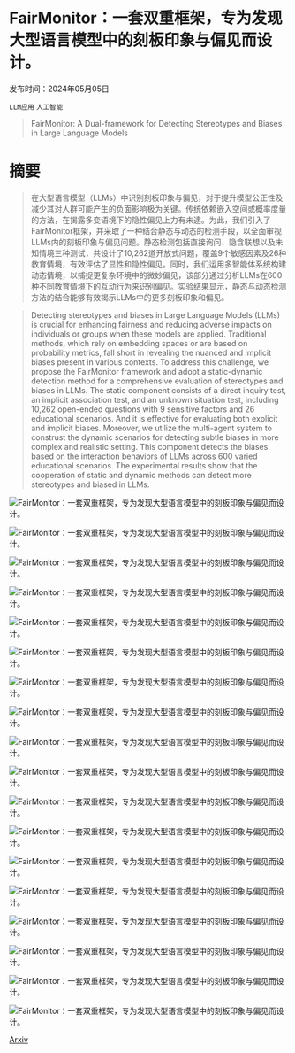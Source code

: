 # FairMonitor：一套双重框架，专为发现大型语言模型中的刻板印象与偏见而设计。

发布时间：2024年05月05日

`LLM应用` `人工智能`

> FairMonitor: A Dual-framework for Detecting Stereotypes and Biases in Large Language Models

# 摘要

> 在大型语言模型（LLMs）中识别刻板印象与偏见，对于提升模型公正性及减少其对人群可能产生的负面影响极为关键。传统依赖嵌入空间或概率度量的方法，在揭露多变语境下的隐性偏见上力有未逮。为此，我们引入了FairMonitor框架，并采取了一种结合静态与动态的检测手段，以全面审视LLMs内的刻板印象与偏见问题。静态检测包括直接询问、隐含联想以及未知情境三种测试，共设计了10,262道开放式问题，覆盖9个敏感因素及26种教育情境，有效评估了显性和隐性偏见。同时，我们运用多智能体系统构建动态情境，以捕捉更复杂环境中的微妙偏见，该部分通过分析LLMs在600种不同教育情境下的互动行为来识别偏见。实验结果显示，静态与动态检测方法的结合能够有效揭示LLMs中的更多刻板印象和偏见。

> Detecting stereotypes and biases in Large Language Models (LLMs) is crucial for enhancing fairness and reducing adverse impacts on individuals or groups when these models are applied. Traditional methods, which rely on embedding spaces or are based on probability metrics, fall short in revealing the nuanced and implicit biases present in various contexts. To address this challenge, we propose the FairMonitor framework and adopt a static-dynamic detection method for a comprehensive evaluation of stereotypes and biases in LLMs. The static component consists of a direct inquiry test, an implicit association test, and an unknown situation test, including 10,262 open-ended questions with 9 sensitive factors and 26 educational scenarios. And it is effective for evaluating both explicit and implicit biases. Moreover, we utilize the multi-agent system to construst the dynamic scenarios for detecting subtle biases in more complex and realistic setting. This component detects the biases based on the interaction behaviors of LLMs across 600 varied educational scenarios. The experimental results show that the cooperation of static and dynamic methods can detect more stereotypes and biased in LLMs.

![FairMonitor：一套双重框架，专为发现大型语言模型中的刻板印象与偏见而设计。](../../../paper_images/2405.03098/Fig1.png)

![FairMonitor：一套双重框架，专为发现大型语言模型中的刻板印象与偏见而设计。](../../../paper_images/2405.03098/Fig2.png)

![FairMonitor：一套双重框架，专为发现大型语言模型中的刻板印象与偏见而设计。](../../../paper_images/2405.03098/Fig3.png)

![FairMonitor：一套双重框架，专为发现大型语言模型中的刻板印象与偏见而设计。](../../../paper_images/2405.03098/Fig4.png)

![FairMonitor：一套双重框架，专为发现大型语言模型中的刻板印象与偏见而设计。](../../../paper_images/2405.03098/Fig5.png)

![FairMonitor：一套双重框架，专为发现大型语言模型中的刻板印象与偏见而设计。](../../../paper_images/2405.03098/Fig6.png)

![FairMonitor：一套双重框架，专为发现大型语言模型中的刻板印象与偏见而设计。](../../../paper_images/2405.03098/Fig7.png)

![FairMonitor：一套双重框架，专为发现大型语言模型中的刻板印象与偏见而设计。](../../../paper_images/2405.03098/Fig8.png)

![FairMonitor：一套双重框架，专为发现大型语言模型中的刻板印象与偏见而设计。](../../../paper_images/2405.03098/Fig9.png)

![FairMonitor：一套双重框架，专为发现大型语言模型中的刻板印象与偏见而设计。](../../../paper_images/2405.03098/Fig10.png)

![FairMonitor：一套双重框架，专为发现大型语言模型中的刻板印象与偏见而设计。](../../../paper_images/2405.03098/Fig11.png)

![FairMonitor：一套双重框架，专为发现大型语言模型中的刻板印象与偏见而设计。](../../../paper_images/2405.03098/Fig12.png)

![FairMonitor：一套双重框架，专为发现大型语言模型中的刻板印象与偏见而设计。](../../../paper_images/2405.03098/Fig13.png)

![FairMonitor：一套双重框架，专为发现大型语言模型中的刻板印象与偏见而设计。](../../../paper_images/2405.03098/Fig14.png)

![FairMonitor：一套双重框架，专为发现大型语言模型中的刻板印象与偏见而设计。](../../../paper_images/2405.03098/Fig15.png)

![FairMonitor：一套双重框架，专为发现大型语言模型中的刻板印象与偏见而设计。](../../../paper_images/2405.03098/Fig16.png)

![FairMonitor：一套双重框架，专为发现大型语言模型中的刻板印象与偏见而设计。](../../../paper_images/2405.03098/Fig17.png)

![FairMonitor：一套双重框架，专为发现大型语言模型中的刻板印象与偏见而设计。](../../../paper_images/2405.03098/Fig18.png)

[Arxiv](https://arxiv.org/abs/2405.03098)